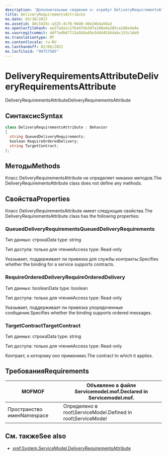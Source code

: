 ```yaml
---
description: 'Дополнительные сведения о: атрибут DeliveryRequirementsAttribute'
title: DeliveryRequirementsAttribute
ms.date: 03/30/2017
ms.assetid: 40c5435c-a325-4cf8-9dd0-d6e24b4a56a3
ms.openlocfilehash: ee27ada1c1fb447de3d7a108a4a285ca106e4e8e
ms.sourcegitcommit: ddf7edb67715a5b9a45e3dd44536dabc153c1de0
ms.translationtype: MT
ms.contentlocale: ru-RU
ms.lasthandoff: 02/06/2021
ms.locfileid: "99757505"
---
```

# <a name="deliveryrequirementsattribute"></a><span data-ttu-id="7220d-103">DeliveryRequirementsAttribute</span><span class="sxs-lookup"><span data-stu-id="7220d-103">DeliveryRequirementsAttribute</span></span>

<span data-ttu-id="7220d-104">DeliveryRequirementsAttribute</span><span class="sxs-lookup"><span data-stu-id="7220d-104">DeliveryRequirementsAttribute</span></span>  
  
## <a name="syntax"></a><span data-ttu-id="7220d-105">Синтаксис</span><span class="sxs-lookup"><span data-stu-id="7220d-105">Syntax</span></span>  
  
```csharp
class DeliveryRequirementsAttribute : Behavior  
{  
  string QueuedDeliveryRequirements;  
  boolean RequireOrderedDelivery;  
  string TargetContract;  
};  
```  
  
## <a name="methods"></a><span data-ttu-id="7220d-106">Методы</span><span class="sxs-lookup"><span data-stu-id="7220d-106">Methods</span></span>  

 <span data-ttu-id="7220d-107">Класс DeliveryRequirementsAttribute не определяет никаких методов.</span><span class="sxs-lookup"><span data-stu-id="7220d-107">The DeliveryRequirementsAttribute class does not define any methods.</span></span>  
  
## <a name="properties"></a><span data-ttu-id="7220d-108">Свойства</span><span class="sxs-lookup"><span data-stu-id="7220d-108">Properties</span></span>  

 <span data-ttu-id="7220d-109">Класс DeliveryRequirementsAttribute имеет следующие свойства.</span><span class="sxs-lookup"><span data-stu-id="7220d-109">The DeliveryRequirementsAttribute class has the following properties:</span></span>  
  
### <a name="queueddeliveryrequirements"></a><span data-ttu-id="7220d-110">QueuedDeliveryRequirements</span><span class="sxs-lookup"><span data-stu-id="7220d-110">QueuedDeliveryRequirements</span></span>  

 <span data-ttu-id="7220d-111">Тип данных: строка</span><span class="sxs-lookup"><span data-stu-id="7220d-111">Data type: string</span></span>  
  
 <span data-ttu-id="7220d-112">Тип доступа: только для чтения</span><span class="sxs-lookup"><span data-stu-id="7220d-112">Access type: Read-only</span></span>  
  
 <span data-ttu-id="7220d-113">Указывает, поддерживает ли привязка для службы контракты.</span><span class="sxs-lookup"><span data-stu-id="7220d-113">Specifies whether the binding for a service supports contracts.</span></span>  
  
### <a name="requireordereddelivery"></a><span data-ttu-id="7220d-114">RequireOrderedDelivery</span><span class="sxs-lookup"><span data-stu-id="7220d-114">RequireOrderedDelivery</span></span>  

 <span data-ttu-id="7220d-115">Тип данных: boolean</span><span class="sxs-lookup"><span data-stu-id="7220d-115">Data type: boolean</span></span>  
  
 <span data-ttu-id="7220d-116">Тип доступа: только для чтения</span><span class="sxs-lookup"><span data-stu-id="7220d-116">Access type: Read-only</span></span>  
  
 <span data-ttu-id="7220d-117">Указывает, поддерживает ли привязка упорядоченные сообщения.</span><span class="sxs-lookup"><span data-stu-id="7220d-117">Specifies whether the binding supports ordered messages.</span></span>  
  
### <a name="targetcontract"></a><span data-ttu-id="7220d-118">TargetContract</span><span class="sxs-lookup"><span data-stu-id="7220d-118">TargetContract</span></span>  

 <span data-ttu-id="7220d-119">Тип данных: строка</span><span class="sxs-lookup"><span data-stu-id="7220d-119">Data type: string</span></span>  
  
 <span data-ttu-id="7220d-120">Тип доступа: только для чтения</span><span class="sxs-lookup"><span data-stu-id="7220d-120">Access type: Read-only</span></span>  
  
 <span data-ttu-id="7220d-121">Контракт, к которому оно применимо.</span><span class="sxs-lookup"><span data-stu-id="7220d-121">The contract to which it applies.</span></span>  
  
## <a name="requirements"></a><span data-ttu-id="7220d-122">Требования</span><span class="sxs-lookup"><span data-stu-id="7220d-122">Requirements</span></span>  
  
|<span data-ttu-id="7220d-123">MOF</span><span class="sxs-lookup"><span data-stu-id="7220d-123">MOF</span></span>|<span data-ttu-id="7220d-124">Объявлено в файле Servicemodel.mof.</span><span class="sxs-lookup"><span data-stu-id="7220d-124">Declared in Servicemodel.mof.</span></span>|  
|---------|-----------------------------------|  
|<span data-ttu-id="7220d-125">Пространство имен</span><span class="sxs-lookup"><span data-stu-id="7220d-125">Namespace</span></span>|<span data-ttu-id="7220d-126">Определено в root\ServiceModel.</span><span class="sxs-lookup"><span data-stu-id="7220d-126">Defined in root\ServiceModel</span></span>|  
  
## <a name="see-also"></a><span data-ttu-id="7220d-127">См. также</span><span class="sxs-lookup"><span data-stu-id="7220d-127">See also</span></span>

- <xref:System.ServiceModel.DeliveryRequirementsAttribute>
